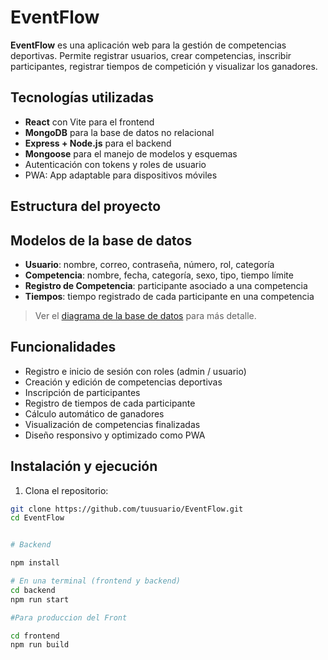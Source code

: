 # EventFlow

**EventFlow** es una aplicación web para la gestión de competencias deportivas. Permite registrar usuarios, crear competencias, inscribir participantes, registrar tiempos de competición y visualizar los ganadores.

## Tecnologías utilizadas

- **React** con Vite para el frontend
- **MongoDB** para la base de datos no relacional
- **Express + Node.js** para el backend
- **Mongoose** para el manejo de modelos y esquemas
- Autenticación con tokens y roles de usuario
- PWA: App adaptable para dispositivos móviles

## Estructura del proyecto

## Modelos de la base de datos

- **Usuario**: nombre, correo, contraseña, número, rol, categoría
- **Competencia**: nombre, fecha, categoría, sexo, tipo, tiempo límite
- **Registro de Competencia**: participante asociado a una competencia
- **Tiempos**: tiempo registrado de cada participante en una competencia

> Ver el [diagrama de la base de datos](./diagrama-bd.png) para más detalle.

## Funcionalidades

- Registro e inicio de sesión con roles (admin / usuario)
- Creación y edición de competencias deportivas
- Inscripción de participantes
- Registro de tiempos de cada participante
- Cálculo automático de ganadores
- Visualización de competencias finalizadas
- Diseño responsivo y optimizado como PWA

## Instalación y ejecución

1. Clona el repositorio:

```bash
git clone https://github.com/tuusuario/EventFlow.git
cd EventFlow


# Backend

npm install

# En una terminal (frontend y backend)
cd backend
npm run start

#Para produccion del Front

cd frontend
npm run build
```
